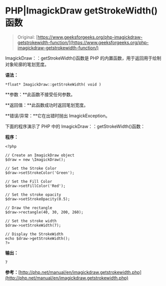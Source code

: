 # PHP|ImagickDraw getStrokeWidth()函数

> Original: [https://www.geeksforgeeks.org/php-imagickdraw-getstrokewidth-function/](https://www.geeksforgeeks.org/php-imagickdraw-getstrokewidth-function/)

ImagickDraw：：getStrokeWidth()函数是 PHP 的内置函数，用于返回用于绘制对象轮廓的笔划宽度。

**语法：**

```
*float* ImagickDraw::getStrokeWidth( void )
```

**参数：**此函数不接受任何参数。

**返回值：**此函数成功时返回笔划宽度。

**错误/异常：**它在出错时抛出 ImagickException。

下面的程序演示了 PHP 中的 ImagickDraw：：getStrokeWidth()函数：

**程序：**

```
<?php

// Create an ImagickDraw object
$draw = new \ImagickDraw();

// Set the Stroke Color 
$draw->setStrokeColor('Green');

// Set the Fill Color
$draw->setFillColor('Red');

// Set the stroke opacity
$draw->setStrokeOpacity(0.5);

// Draw the rectangle
$draw->rectangle(40, 30, 200, 260);

// Set the stroke width
$draw->setStrokeWidth(7);

// Display the StrokeWidth 
echo $draw->getStrokeWidth();
?>
```

**输出：**

```
7
```

**参考：**[http://php.net/manual/en/imagickdraw.getstrokewidth.php](http://php.net/manual/en/imagickdraw.getstrokewidth.php)